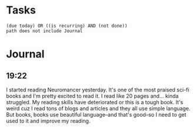 # Tasks
```tasks
(due today) OR ((is recurring) AND (not done))
path does not include Journal
```
# Journal
## 19:22
I started reading Neuromancer yesterday. It's one of the most praised sci-fi books and I'm pretty excited to read it. I read like 20 pages and... kinda struggled. My reading skills have deteriorated or this is a tough book. It's weird cuz I read tons of blogs and articles and they all use simple language. But books, books use beautiful language–and that's good–so I need to get used to it and improve my reading.